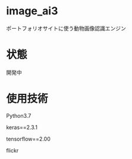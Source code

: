 # image_ai3
ポートフォリオサイトに使う動物画像認識エンジン
# 状態
開発中


# 使用技術
Python3.7


keras==2.3.1 

tensorflow==2.00

flickr


